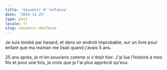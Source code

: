 ```yaml
---
title: 'Souvenir d''enfance'
date: '2014-11-23'
type: post
locale: fr
slug: souvenir-denfance
---
```


Je suis tombé par hasard, et dans un endroit improbable, sur un livre pour enfant que ma maman me lisait quand j'avais 5 ans.

25 ans après, je m'en souviens comme si c'était hier.
J'ai lue l'histoire à mes fils et pour une fois, je crois que je l'ai plus apprécié qu'eux.
